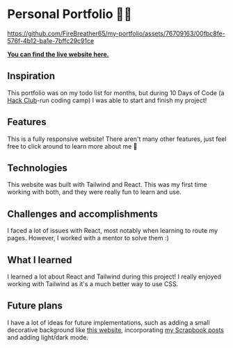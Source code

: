 # Personal Portfolio 🧑🏾

https://github.com/FireBreather65/my-portfolio/assets/76709163/00fbc8fe-576f-4b12-ba1e-7bffc29c91ce

**[You can find the live website here.](https://firebreather65-portfolio.vercel.app/)**

## Inspiration
This portfolio was on my todo list for months, but during 10 Days of Code (a [Hack Club](https://hackclub.com/)-run coding camp) I was able to start and finish my project!

## Features
This is a fully responsive website! There aren't many other features, just feel free to click around to learn more about me 🙂

## Technologies
This website was built with Tailwind and React. This was my first time working with both, and they were really fun to learn and use.

## Challenges and accomplishments
I faced a lot of issues with React, most notably when learning to route my pages. However, I worked with a mentor to solve them :)

## What I learned
I learned a lot about React and Tailwind during this project! I really enjoyed working with Tailwind as it's a much better way to use CSS.

## Future plans
I have a lot of ideas for future implementations, such as adding a small decorative background like [this website](https://daysofservice.hackclub.com/code), incorporating [my Scrapbook posts](https://scrapbook.hackclub.com/Malycia) and adding light/dark mode.
